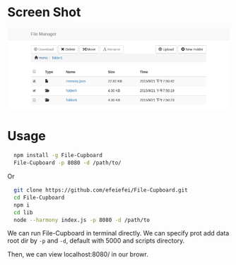 # Screen Shot
![screenshot](https://raw.githubusercontent.com/ljyslyc/File-Cupboard/master/example/screenshot.png)

# Usage

```sh
  npm install -g File-Cupboard
  File-Cupboard -p 8080 -d /path/to/
```

Or

```sh
  git clone https://github.com/efeiefei/File-Cupboard.git
  cd File-Cupboard
  npm i
  cd lib
  node --harmony index.js -p 8080 -d /path/to
```

We can run File-Cupboard in terminal directly. We can specify prot add data root dir by `-p` and `-d`, default with 5000 and scripts directory.

Then, we can view localhost:8080/ in our browr.
